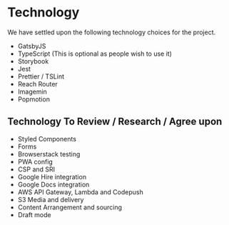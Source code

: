 # Technology

We have settled upon the following technology choices for the project.

 - GatsbyJS
 - TypeScript (This is optional as people wish to use it)
 - Storybook
 - Jest
 - Prettier / TSLint
 - Reach Router
 - Imagemin
 - Popmotion

## Technology To Review / Research / Agree upon

 - Styled Components
 - Forms
 - Browserstack testing
 - PWA config
 - CSP and SRI
 - Google Hire integration
 - Google Docs integration
 - AWS API Gateway, Lambda and Codepush
 - S3 Media and delivery
 - Content Arrangement and sourcing
 - Draft mode